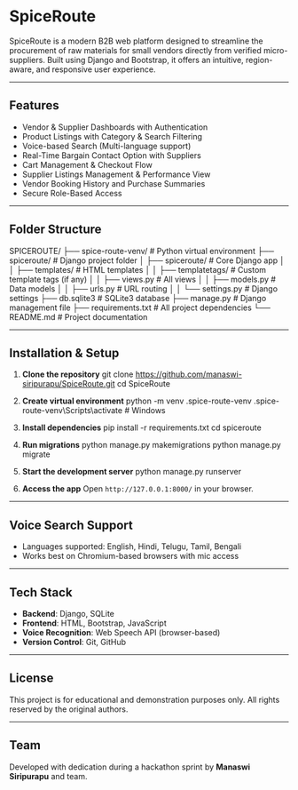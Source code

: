 # SpiceRoute

SpiceRoute is a modern B2B web platform designed to streamline the procurement of raw materials for small vendors directly from verified micro-suppliers. Built using Django and Bootstrap, it offers an intuitive, region-aware, and responsive user experience.

---

## Features

- Vendor & Supplier Dashboards with Authentication
- Product Listings with Category & Search Filtering
- Voice-based Search (Multi-language support)
- Real-Time Bargain Contact Option with Suppliers
- Cart Management & Checkout Flow
- Supplier Listings Management & Performance View
- Vendor Booking History and Purchase Summaries
- Secure Role-Based Access

---

## Folder Structure



SPICEROUTE/
├── spice-route-venv/       # Python virtual environment
├── spiceroute/             # Django project folder
│   ├── spiceroute/         # Core Django app
│   │   ├── templates/      # HTML templates
│   │   ├── templatetags/   # Custom template tags (if any)
│   │   ├── views.py        # All views
│   │   ├── models.py       # Data models
│   │   ├── urls.py         # URL routing
│   │   └── settings.py     # Django settings
├── db.sqlite3              # SQLite3 database
├── manage.py               # Django management file
├── requirements.txt        # All project dependencies
└── README.md               # Project documentation



---

## Installation & Setup

1. **Clone the repository**
   git clone https://github.com/manaswi-siripurapu/SpiceRoute.git
   cd SpiceRoute


2. **Create virtual environment**
   python -m venv .spice-route-venv
   .spice-route-venv\Scripts\activate   # Windows

3. **Install dependencies**
   pip install -r requirements.txt
   cd spiceroute

4. **Run migrations**
   python manage.py makemigrations
   python manage.py migrate

5. **Start the development server**
   python manage.py runserver

6. **Access the app**
   Open `http://127.0.0.1:8000/` in your browser.

---

## Voice Search Support

* Languages supported: English, Hindi, Telugu, Tamil, Bengali
* Works best on Chromium-based browsers with mic access

---

## Tech Stack

* **Backend**: Django, SQLite
* **Frontend**: HTML, Bootstrap, JavaScript
* **Voice Recognition**: Web Speech API (browser-based)
* **Version Control**: Git, GitHub

---

## License

This project is for educational and demonstration purposes only. All rights reserved by the original authors.

---

## Team

Developed with dedication during a hackathon sprint by
**Manaswi Siripurapu** and team.
